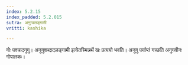 ```yaml
---
index: 5.2.15
index_padded: 5.2.015
sutra: अनुग्वलङ्गामी
vritti: kashika

---
```

गोः पश्चादनुगु। अनुगुशब्दादलङ्गामी इत्येतस्मिन्नर्थे खः प्रत्ययो भवति। अनुगु पर्याप्तं गच्छति अनुगवीनः गोपालकः।
